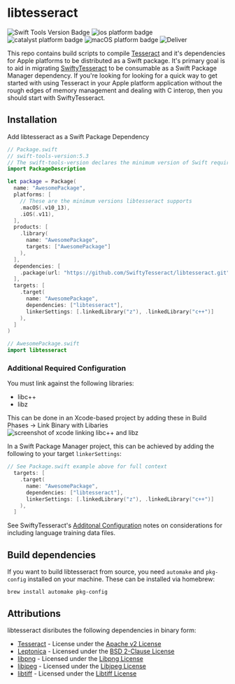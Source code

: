# libtesseract
![Swift Tools Version Badge](https://img.shields.io/badge/swift%20tools%20version-5.3-blue.svg) ![ios platform badge](https://img.shields.io/badge/iOS-11.0%20%2B-orange.svg) ![catalyst platform badge](https://img.shields.io/badge/macOS%20%28catalyst%29-10.15%20%2B-purple.svg) ![macOS platform badge](https://img.shields.io/badge/macOS-10.13%20%2B-red.svg) ![Deliver](https://github.com/SwiftyTesseract/libtesseract/workflows/Deliver/badge.svg)

This repo contains build scripts to compile [Tesseract](https://github.com/tesseract-ocr/tesseract) and it's dependencies for Apple platforms to be distributed as a Swift package. It's primary goal is to aid in migrating [SwiftyTesseract](https://github.com/SwiftyTesseract/SwiftyTesseract) to be consumable as a Swift Package Manager dependency. If you're looking for looking for a quick way to get started with using Tesseract in your Apple platform application without the rough edges of memory management and dealing with C interop, then you should start with SwiftyTesseract.

## Installation
Add libtesseract as a Swift Package Dependency
```swift
// Package.swift
// swift-tools-version:5.3
// The swift-tools-version declares the minimum version of Swift required to build this package.
import PackageDescription

let package = Package(
  name: "AwesomePackage",
  platforms: [
    // These are the minimum versions libtesseract supports
    .macOS(.v10_13),
    .iOS(.v11),
  ],
  products: [
    .library(
      name: "AwesomePackage",
      targets: ["AwesomePackage"]
    ),
  ],
  dependencies: [
    .package(url: "https://github.com/SwiftyTesseract/libtesseract.git", from: "0.1.0")
  ],
  targets: [
    .target(
      name: "AwesomePackage",
      dependencies: ["libtesseract"],
      linkerSettings: [.linkedLibrary("z"), .linkedLibrary("c++")]
    ),
  ]
)

// AwesomePackage.swift
import libtesseract
```
### Additional Required Configuration
You must link against the following libraries:
* libc++
* libz

This can be done in an Xcode-based project by adding these in Build Phases -> Link Binary with Libaries
![screenshot of xcode linking libc++ and libz](link_libraries.png)

In a Swift Package Manager project, this can be achieved by adding the following to your target `linkerSettings`:
```swift
// See Package.swift example above for full context
  targets: [
    .target(
      name: "AwesomePackage",
      dependencies: ["libtesseract"],
      linkerSettings: [.linkedLibrary("z"), .linkedLibrary("c++")]
    ),
  ]
```

See SwiftyTesseract's [Additonal Configuration](https://github.com/SwiftyTesseract/SwiftyTesseract#additional-configuration) notes on considerations for including language training data files.

## Build dependencies
If you want to build libtesseract from source, you need `automake` and `pkg-config` installed on your machine. These can be installed via homebrew:

`brew install automake pkg-config`

## Attributions
libtesseract disributes the following dependencies in binary form:
* [Tesseract](https://github.com/tesseract-ocr/tesseract) - License under the [Apache v2 License](https://github.com/tesseract-ocr/tesseract/blob/master/LICENSE)
* [Leptonica](http://www.leptonica.org) - Licensed under the [BSD 2-Clause License](http://www.leptonica.org/about-the-license.html)
* [libpng](http://www.libpng.org) - Licensed under the [Libpng License](http://www.libpng.org/pub/png/src/libpng-LICENSE.txt)
* [libjpeg](http://libjpeg.sourceforge.net) - Licensed under the [Libjpeg License](http://jpegclub.org/reference/libjpeg-license/)
* [libtiff](http://www.libtiff.org) - Licensed under the [Libtiff License](https://fedoraproject.org/wiki/Licensing:Libtiff?rd=Licensing/libtiff)